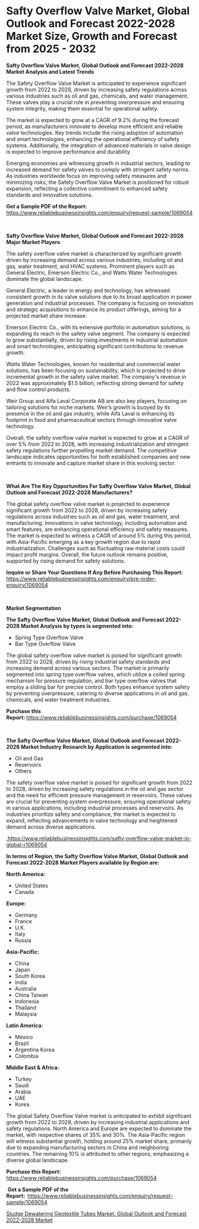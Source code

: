 <p><h1>Safty Overflow Valve Market, Global Outlook and Forecast 2022-2028 Market Size, Growth and Forecast from 2025 - 2032</h1></p><p><strong>Safty Overflow Valve Market, Global Outlook and Forecast 2022-2028 Market Analysis and Latest Trends</strong></p>
<p><p>The Safety Overflow Valve Market is anticipated to experience significant growth from 2022 to 2028, driven by increasing safety regulations across various industries such as oil and gas, chemicals, and water management. These valves play a crucial role in preventing overpressure and ensuring system integrity, making them essential for operational safety. </p><p>The market is expected to grow at a CAGR of 9.2% during the forecast period, as manufacturers innovate to develop more efficient and reliable valve technologies. Key trends include the rising adoption of automation and smart technologies, enhancing the operational efficiency of safety systems. Additionally, the integration of advanced materials in valve design is expected to improve performance and durability. </p><p>Emerging economies are witnessing growth in industrial sectors, leading to increased demand for safety valves to comply with stringent safety norms. As industries worldwide focus on improving safety measures and minimizing risks, the Safety Overflow Valve Market is positioned for robust expansion, reflecting a collective commitment to enhanced safety standards and innovative solutions.</p></p>
<p><strong>Get a Sample PDF of the Report:&nbsp;</strong> <a href="https://www.reliablebusinessinsights.com/enquiry/request-sample/1069054?utm_campaign=3278&utm_medium=2&utm_source=Github&utm_content=ia&utm_term=21032025&utm_id=safty-overflow-valve-market-global-outlook-and-forecast-2022-2028">https://www.reliablebusinessinsights.com/enquiry/request-sample/1069054</a></p>
<p>&nbsp;</p>
<p><strong>Safty Overflow Valve Market, Global Outlook and Forecast 2022-2028 Major Market Players</strong></p>
<p><p>The safety overflow valve market is characterized by significant growth driven by increasing demand across various industries, including oil and gas, water treatment, and HVAC systems. Prominent players such as General Electric, Emerson Electric Co., and Watts Water Technologies dominate the global landscape. </p><p>General Electric, a leader in energy and technology, has witnessed consistent growth in its valve solutions due to its broad application in power generation and industrial processes. The company is focusing on innovation and strategic acquisitions to enhance its product offerings, aiming for a projected market share increase.</p><p>Emerson Electric Co., with its extensive portfolio in automation solutions, is expanding its reach in the safety valve segment. The company is expected to grow substantially, driven by rising investments in industrial automation and smart technologies, anticipating significant contributions to revenue growth.</p><p>Watts Water Technologies, known for residential and commercial water solutions, has been focusing on sustainability, which is projected to drive incremental growth in the safety valve market. The company's revenue in 2022 was approximately $1.5 billion, reflecting strong demand for safety and flow control products.</p><p>Weir Group and Alfa Laval Corporate AB are also key players, focusing on tailoring solutions for niche markets. Weir’s growth is buoyed by its presence in the oil and gas industry, while Alfa Laval is enhancing its footprint in food and pharmaceutical sectors through innovative valve technology.</p><p>Overall, the safety overflow valve market is expected to grow at a CAGR of over 5% from 2022 to 2028, with increasing industrialization and stringent safety regulations further propelling market demand. The competitive landscape indicates opportunities for both established companies and new entrants to innovate and capture market share in this evolving sector.</p></p>
<p>&nbsp;</p>
<p><strong>What Are The Key Opportunities For Safty Overflow Valve Market, Global Outlook and Forecast 2022-2028 Manufacturers?</strong></p>
<p><p>The global safety overflow valve market is projected to experience significant growth from 2022 to 2028, driven by increasing safety regulations across industries such as oil and gas, water treatment, and manufacturing. Innovations in valve technology, including automation and smart features, are enhancing operational efficiency and safety measures. The market is expected to witness a CAGR of around 5% during this period, with Asia-Pacific emerging as a key growth region due to rapid industrialization. Challenges such as fluctuating raw material costs could impact profit margins. Overall, the future outlook remains positive, supported by rising demand for safety solutions.</p></p>
<p><strong>Inquire or Share Your Questions If Any Before Purchasing This Report:</strong> <a href="https://www.reliablebusinessinsights.com/enquiry/pre-order-enquiry/1069054?utm_campaign=3278&utm_medium=2&utm_source=Github&utm_content=ia&utm_term=21032025&utm_id=safty-overflow-valve-market-global-outlook-and-forecast-2022-2028">https://www.reliablebusinessinsights.com/enquiry/pre-order-enquiry/1069054</a></p>
<p>&nbsp;</p>
<p><strong>Market Segmentation</strong></p>
<p><strong>The Safty Overflow Valve Market, Global Outlook and Forecast 2022-2028 Market Analysis by types is segmented into:</strong></p>
<p><ul><li>Spring Type Overflow Valve</li><li>Bar Type Overflow Valve</li></ul></p>
<p><p>The global safety overflow valve market is poised for significant growth from 2022 to 2028, driven by rising industrial safety standards and increasing demand across various sectors. The market is primarily segmented into spring type overflow valves, which utilize a coiled spring mechanism for pressure regulation, and bar type overflow valves that employ a sliding bar for precise control. Both types enhance system safety by preventing overpressure, catering to diverse applications in oil and gas, chemicals, and water treatment industries.</p></p>
<p><strong>Purchase this Report:&nbsp;</strong><a href="https://www.reliablebusinessinsights.com/purchase/1069054?utm_campaign=3278&utm_medium=2&utm_source=Github&utm_content=ia&utm_term=21032025&utm_id=safty-overflow-valve-market-global-outlook-and-forecast-2022-2028">https://www.reliablebusinessinsights.com/purchase/1069054</a></p>
<p>&nbsp;</p>
<p><strong>The Safty Overflow Valve Market, Global Outlook and Forecast 2022-2028 Market Industry Research by Application is segmented into:</strong></p>
<p><ul><li>Oil and Gas</li><li>Reservoirs</li><li>Others</li></ul></p>
<p><p>The safety overflow valve market is poised for significant growth from 2022 to 2028, driven by increasing safety regulations in the oil and gas sector and the need for efficient pressure management in reservoirs. These valves are crucial for preventing system overpressure, ensuring operational safety in various applications, including industrial processes and reservoirs. As industries prioritize safety and compliance, the market is expected to expand, reflecting advancements in valve technology and heightened demand across diverse applications.</p></p>
<p><a href="https://www.reliablebusinessinsights.com/safty-overflow-valve-market-in-global-r1069054?utm_campaign=3278&utm_medium=2&utm_source=Github&utm_content=ia&utm_term=21032025&utm_id=safty-overflow-valve-market-global-outlook-and-forecast-2022-2028">&nbsp;https://www.reliablebusinessinsights.com/safty-overflow-valve-market-in-global-r1069054</a></p>
<p><strong>In terms of Region, the Safty Overflow Valve Market, Global Outlook and Forecast 2022-2028 Market Players available by Region are:</strong></p>
<p>
    <p> <strong> North America: </strong>
        <ul>
            <li>United States</li>
            <li>Canada</li>
        </ul>
        </p> 
    <p> <strong> Europe: </strong>
        <ul>
            <li>Germany</li>
            <li>France</li>
            <li>U.K.</li>
            <li>Italy</li>
            <li>Russia</li>
        </ul>
        </p> 
    <p> <strong> Asia-Pacific: </strong>
        <ul>
            <li>China</li>
            <li>Japan</li>
            <li>South Korea</li>
            <li>India</li>
            <li>Australia</li>
            <li>China Taiwan</li>
            <li>Indonesia</li>
            <li>Thailand</li>
            <li>Malaysia</li>
        </ul>
        </p> 
    <p> <strong> Latin America: </strong>
        <ul>
            <li>Mexico</li>
            <li>Brazil</li>
            <li>Argentina Korea</li>
            <li>Colombia</li>
        </ul>
        </p> 
    <p> <strong> Middle East & Africa: </strong>
        <ul>
            <li>Turkey</li>
            <li>Saudi</li>
            <li>Arabia</li>
            <li>UAE</li>
            <li>Korea</li>
        </ul>
    </p>
    </p>
<p><p>The global Safety Overflow Valve market is anticipated to exhibit significant growth from 2022 to 2028, driven by increasing industrial applications and safety regulations. North America and Europe are expected to dominate the market, with respective shares of 35% and 30%. The Asia-Pacific region will witness substantial growth, holding around 25% market share, primarily due to expanding manufacturing sectors in China and neighboring countries. The remaining 10% is attributed to other regions, emphasizing a diverse global landscape.</p></p>
<p><strong>Purchase this Report: </strong><a href="https://www.reliablebusinessinsights.com/purchase/1069054?utm_campaign=3278&utm_medium=2&utm_source=Github&utm_content=ia&utm_term=21032025&utm_id=safty-overflow-valve-market-global-outlook-and-forecast-2022-2028">https://www.reliablebusinessinsights.com/purchase/1069054</a></p>
<p>&nbsp;<strong>Get a Sample PDF of the Report:&nbsp;&nbsp;</strong><a href="https://www.reliablebusinessinsights.com/enquiry/request-sample/1069054?utm_campaign=3278&utm_medium=2&utm_source=Github&utm_content=ia&utm_term=21032025&utm_id=safty-overflow-valve-market-global-outlook-and-forecast-2022-2028">https://www.reliablebusinessinsights.com/enquiry/request-sample/1069054</a></p>
<p><strong></strong></p>
<p><p><a href="https://github.com/zoccohaniech/Market-Research-Report-List-1/blob/main/sludge-dewatering-geotextile-tubes-market-global-outlook-and-forecast-2022-2028-market.md?utm_campaign=3278&utm_medium=2&utm_source=Github&utm_content=ia&utm_term=21032025&utm_id=safty-overflow-valve-market-global-outlook-and-forecast-2022-2028">Sludge Dewatering Geotextile Tubes Market, Global Outlook and Forecast 2022-2028 Market</a></p></p>